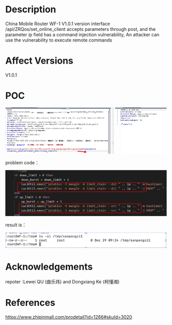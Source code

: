 # Description
China Mobile Router WF-1 V1.0.1 version interface /api/ZRQos/set_online_client accepts parameters through post, and the parameter ip field has a command injection vulnerability, An attacker can use the vulnerability to execute remote commands

# Affect Versions
V1.0.1

# POC
![image](https://github.com/pokerfacett/MY_REQUEST/blob/master/ZRQos%20RCE.png)

problem code：

![image](https://github.com/pokerfacett/MY_REQUEST/blob/master/set_online_client.jpg)

result is：

![image](https://github.com/pokerfacett/MY_REQUEST/blob/master/result_command_injection1.png)

# Acknowledgements
repoter :Lewei QU (曲乐炜) and Dongxiang Ke (柯懂湘)

# References
https://www.zhipinmall.com/prodetail?id=1266#skuId=3020
